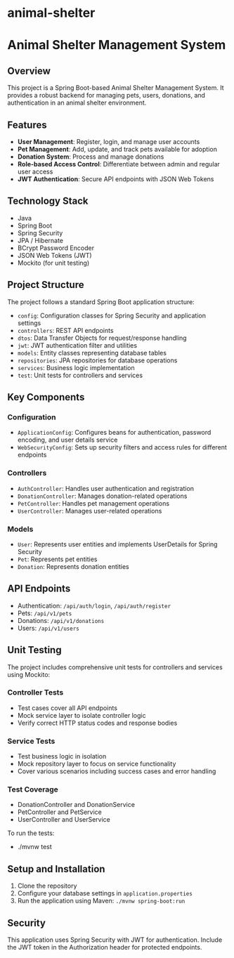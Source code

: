 # animal-shelter
# Animal Shelter Management System

## Overview

This project is a Spring Boot-based Animal Shelter Management System. It provides a robust backend for managing pets, users, donations, and authentication in an animal shelter environment.

## Features

- **User Management**: Register, login, and manage user accounts
- **Pet Management**: Add, update, and track pets available for adoption
- **Donation System**: Process and manage donations
- **Role-based Access Control**: Differentiate between admin and regular user access
- **JWT Authentication**: Secure API endpoints with JSON Web Tokens

## Technology Stack

- Java
- Spring Boot
- Spring Security
- JPA / Hibernate
- BCrypt Password Encoder
- JSON Web Tokens (JWT)
- Mockito (for unit testing)

## Project Structure

The project follows a standard Spring Boot application structure:

- `config`: Configuration classes for Spring Security and application settings
- `controllers`: REST API endpoints
- `dtos`: Data Transfer Objects for request/response handling
- `jwt`: JWT authentication filter and utilities
- `models`: Entity classes representing database tables
- `repositories`: JPA repositories for database operations
- `services`: Business logic implementation
- `test`: Unit tests for controllers and services

## Key Components

### Configuration

- `ApplicationConfig`: Configures beans for authentication, password encoding, and user details service
- `WebSecurityConfig`: Sets up security filters and access rules for different endpoints

### Controllers

- `AuthController`: Handles user authentication and registration
- `DonationController`: Manages donation-related operations
- `PetController`: Handles pet management operations
- `UserController`: Manages user-related operations

### Models

- `User`: Represents user entities and implements UserDetails for Spring Security
- `Pet`: Represents pet entities
- `Donation`: Represents donation entities

## API Endpoints

- Authentication: `/api/auth/login`, `/api/auth/register`
- Pets: `/api/v1/pets`
- Donations: `/api/v1/donations`
- Users: `/api/v1/users`

## Unit Testing

The project includes comprehensive unit tests for controllers and services using Mockito:

### Controller Tests

- Test cases cover all API endpoints
- Mock service layer to isolate controller logic
- Verify correct HTTP status codes and response bodies

### Service Tests

- Test business logic in isolation
- Mock repository layer to focus on service functionality
- Cover various scenarios including success cases and error handling

### Test Coverage

- DonationController and DonationService
- PetController and PetService
- UserController and UserService

To run the tests: 
- ./mvnw test

  
## Setup and Installation

1. Clone the repository
2. Configure your database settings in `application.properties`
3. Run the application using Maven: `./mvnw spring-boot:run`

## Security

This application uses Spring Security with JWT for authentication. Include the JWT token in the Authorization header for protected endpoints.


